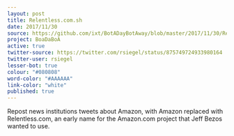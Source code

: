 ```yaml
---
layout: post
title: Relentless.com.sh
date: 2017/11/30
source: https://github.com/ixt/BotADayBotAway/blob/master/2017/11/30/Relentless.com.sh
project: BoaDaBoA
active: true
twitter-source: https://twitter.com/rsiegel/status/875749724933980164
twitter-user: rsiegel
lesser-bot: true
colour: "#080808"
word-color: "#AAAAAA"
link-color: "white"
published: true
---
```

 

Repost news institutions tweets about Amazon, with Amazon replaced with
Relentless.com, an early name for the Amazon.com project that Jeff Bezos
wanted to use. 
